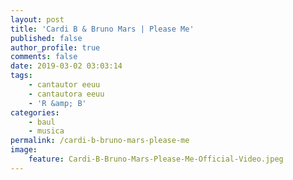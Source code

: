 ```yaml
---
layout: post
title: 'Cardi B & Bruno Mars | Please Me'
published: false
author_profile: true
comments: false
date: 2019-03-02 03:03:14
tags:
    - cantautor eeuu
    - cantautora eeuu
    - 'R &amp; B'
categories:
    - baul
    - musica
permalink: /cardi-b-bruno-mars-please-me
image:
    feature: Cardi-B-Bruno-Mars-Please-Me-Official-Video.jpeg
---
```

